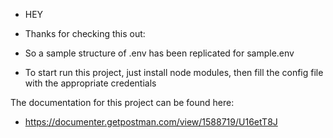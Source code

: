 - HEY
- Thanks for checking this out:
- So a sample structure  of .env has been replicated for sample.env

- To start run this project, just install node modules, then fill the config file with the           appropriate credentials

The documentation for this project can be found here:

- https://documenter.getpostman.com/view/1588719/U16etT8J